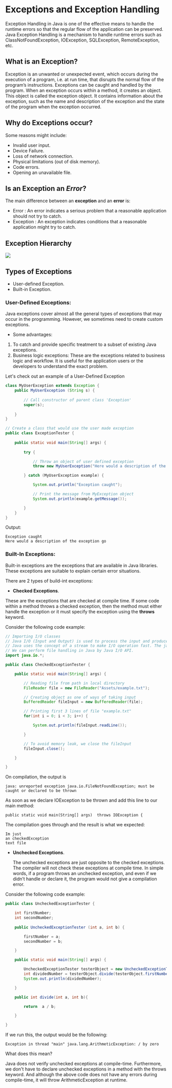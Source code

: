 # Exceptions and Exception Handling

Exception Handling in Java is one of the effective means to handle the runtime errors so that the regular flow of the application can be preserved. Java Exception Handling is a mechanism to handle runtime errors such as ClassNotFoundException, IOException, SQLException, RemoteException, etc.

## What is an Exception?

Exception is an unwanted or unexpected event, which occurs during the execution of a program, i.e. at run time, that disrupts the normal flow of the program’s instructions. Exceptions can be caught and handled by the program. When an exception occurs within a method, it creates an object. This object is called the exception object. It contains information about the exception, such as the name and description of the exception and the state of the program when the exception occurred.

## Why do Exceptions occur?

Some reasons might include:

- Invalid user input.
- Device Failure.
- Loss of network connection.
- Physical limitations (out of disk memory).
- Code errors.
- Opening an unavailable file.

## Is an Exception an *Error*?

The main difference between an **exception** and an **error** is:

- Error : An error indicates a serious problem that a reasonable application should not try to catch.
- Exception : An exception indicates conditions that a reasonable application might try to catch.

## Exception Hierarchy

![](../../Assets/ExceptionHierarchy.png)

## Types of Exceptions

- User-defined Exception.
- Built-in Exception.

### User-Defined Exceptions:

Java exceptions cover almost all the general types of exceptions that may occur in the programming. However, we sometimes need to create custom exceptions.

- Some advantages:

1. To catch and provide specific treatment to a subset of existing Java exceptions.
2. Business logic exceptions: These are the exceptions related to business logic and workflow. It is useful for the application users or the developers to understand the exact problem.

Let's check out an example of a User-Defined Exception

```java
class MyUserException extends Exception {
    public MyUserException (String s) {
        
        // Call constructor of parent class 'Exception'
        super(s);
        
    }
}

// Create a class that would use the user made exception
public class ExceptionTester {
    
    public static void main(String[] args) {
        
        try {

            // Throw an object of user defined exception
            throw new MyUserException("Here would a description of the exception go");

        } catch (MyUserException example) {

            System.out.println("Exception caught");

            // Print the message from MyException object
            System.out.println(example.getMessage());

        }
    }
}
```

Output:

```
Exception caught
Here would a description of the exception go
```

### Built-In Exceptions:

Built-in exceptions are the exceptions that are available in Java libraries. These exceptions are suitable to explain certain error situations.

There are 2 types of build-int exceptions:

- **Checked Exceptions**.


These are the exceptions that are checked at compile time. If some code within a method throws a checked exception, then the method must either handle the exception or it must specify the exception using the **throws** keyword.

Consider the following code example:

````java
// Importing I/O classes
// Java I/O (Input and Output) is used to process the input and produce the output.
// Java uses the concept of a stream to make I/O operation fast. The java.io package contains all the classes required for input and output operations.
// We can perform file handling in Java by Java I/O API.
import java.io.*;

public class CheckedExceptionTester {

    public static void main(String[] args) {

        // Reading file from path in local directory
        FileReader file = new FileReader("Assets/example.txt");

        // Creating object as one of ways of taking input
        BufferedReader fileInput = new BufferedReader(file);

        // Printing first 3 lines of file "example.txt"
        for(int i = 0; i < 3; i++) {

            System.out.println(fileInput.readLine());

        }

        // To avoid memory leak, we close the fileInput
        fileInput.close();

    }

}
````

On compilation, the output is

```
java: unreported exception java.io.FileNotFoundException; must be caught or declared to be thrown
```

As soon as we declare IOException to be thrown and add this line to our main method:

```
public static void main(String[] args)  throws IOException {
```

The compilation goes through and the result is what we expected:

```
Im just
an checkedException
text file
```

- **Unchecked Exceptions**.


  The unchecked exceptions are just opposite to the checked exceptions. The compiler will not check these exceptions at compile time. In simple words, if a program throws an unchecked exception, and even if we didn’t handle or declare it, the program would not give a compilation error.

Consider the following code example:

```java
public class UncheckedExceptionTester {

    int firstNumber;
    int secondNumber;
    
    public UncheckedExceptionTester (int a, int b) {

        firstNumber = a;
        secondNumber = b;

    }

    public static void main(String[] args) {

        UncheckedExceptionTester testerObject = new UncheckedExceptionTester(7, 0);
        int dividedNumber = testerObject.divide(testerObject.firstNumber, testerObject.secondNumber);
        System.out.println(dividedNumber);

    }

    public int divide(int a, int b){

        return  a / b;

    }

}
```

If we run this, the output would be the following:

```
Exception in thread "main" java.lang.ArithmeticException: / by zero
```

What does this mean?

Java does not verify unchecked exceptions at compile-time. Furthermore, we don't have to declare unchecked exceptions in a method with the throws keyword. And although the above code does not have any errors during compile-time, it will throw ArithmeticException at runtime.














